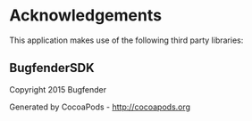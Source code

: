 # Acknowledgements
This application makes use of the following third party libraries:

## BugfenderSDK

Copyright 2015 Bugfender

Generated by CocoaPods - http://cocoapods.org
